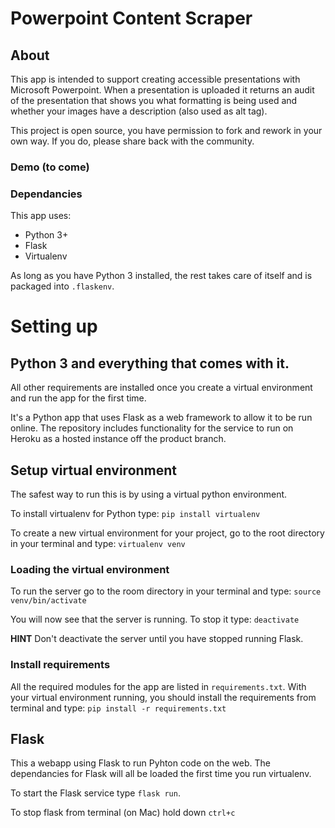 # Powerpoint Content Scraper

## About

This app is intended to support creating accessible presentations with Microsoft Powerpoint.
When a presentation is uploaded it returns an audit of the presentation that shows you what formatting is being used and whether your images have a description (also used as alt tag).

This project is open source, you have permission to fork and rework in your own way. If you do, please share back with the community.

### Demo (to come)

### Dependancies

This app uses:
- Python 3+
- Flask
- Virtualenv

As long as you have Python 3 installed, the rest takes care of itself and is packaged into `.flaskenv`.

# Setting up

## Python 3 and everything that comes with it.
All other requirements are installed once you create a virtual environment and run the app for the first time.

It's a Python app that uses Flask as a web framework to allow it to be run online.
The repository includes functionality for the service to run on Heroku as a hosted instance off the product branch.

## Setup virtual environment

The safest way to run this is by using a virtual python environment.

To install virtualenv for Python type:
`pip install virtualenv`

To create a new virtual environment for your project, go to the root directory in your terminal and type:
`virtualenv venv`

### Loading the virtual environment

To run the server go to the room directory in your terminal and type:
`source venv/bin/activate`

You will now see that the server is running. To stop it type:
`deactivate`

**HINT** Don't deactivate the server until you have stopped running Flask.

### Install requirements

All the required modules for the app are listed in `requirements.txt`.
With your virtual environment running, you should install the requirements from terminal and type:
`pip install -r requirements.txt`

## Flask

This a webapp using Flask to run Pyhton code on the web.
The dependancies for Flask will all be loaded the first time you run virtualenv.

To start the Flask service type `flask run`.

To stop flask from terminal (on Mac) hold down `ctrl+c`
